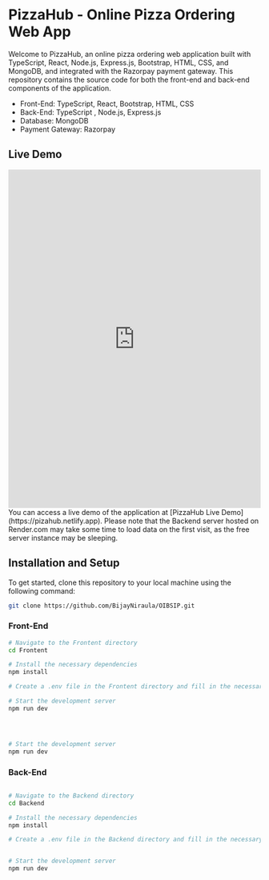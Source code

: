 # PizzaHub - Online Pizza Ordering Web App

Welcome to PizzaHub, an online pizza ordering web application built with TypeScript, React, Node.js, Express.js, Bootstrap, HTML, CSS, and MongoDB, and integrated with the Razorpay payment gateway. This repository contains the source code for both the front-end and back-end components of the application.

- Front-End: TypeScript, React, Bootstrap, HTML, CSS
- Back-End: TypeScript , Node.js, Express.js
- Database: MongoDB
- Payment Gateway: Razorpay

## Live Demo
<iframe src="https://www.linkedin.com/embed/feed/update/urn:li:ugcPost:7113167692286627841" height="675" width="504" frameborder="0" allowfullscreen="" title="Embedded post"></iframe>
You can access a live demo of the application at [PizzaHub Live Demo](https://pizahub.netlify.app). Please note that the Backend server hosted on Render.com may take some time to load data on the first visit, as the free server instance may be sleeping.

## Installation and Setup
To get started, clone this repository to your local machine using the following command:

```bash
git clone https://github.com/BijayNiraula/OIBSIP.git
```

### Front-End

```bash
# Navigate to the Frontent directory
cd Frontent

# Install the necessary dependencies
npm install

# Create a .env file in the Frontent directory and fill in the necessary credentials. You can refer to the .env.example file in the GitHub repository to know the variable names.

# Start the development server
npm run dev




# Start the development server
npm run dev

```
### Back-End
```bash

# Navigate to the Backend directory
cd Backend

# Install the necessary dependencies
npm install

# Create a .env file in the Backend directory and fill in the necessary credentials. You can refer to the .env.example file in the GitHub repository to know the variable names.


# Start the development server
npm run dev
```
